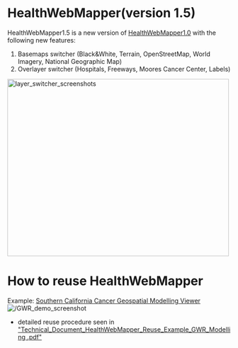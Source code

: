 # HealthWebMapper(version 1.5)

HealthWebMapper1.5 is a new version of [HealthWebMapper1.0](https://github.com/HDMA-SDSU/HealthWebMapper) with the following new features:

1. Basemaps switcher (Black&White, Terrain, OpenStreetMap, World Imagery, National Geographic Map)
2. Overlayer switcher (Hospitals, Freeways, Moores Cancer Center, Labels)

<img src="https://github.com/haihonghuang/HealthWebMapper2/blob/master/images/layer_switcher_screenshots.png" alt="layer_switcher_screenshots" height="400" width="500"/>


# How to reuse HealthWebMapper

Example: [Southern California Cancer Geospatial Modelling Viewer](https://github.com/HDMA-SDSU/HealthWebMapper1.5/tree/master/HealthWebMapper_reuse_GWR_modelling)
<img src="https://github.com/haihonghuang/HealthWebMapper2/blob/master/images/GWR_demo_screenshots.png" alt="/GWR_demo_screenshot"/>
* detailed reuse procedure seen in ["Technical_Document_HealthWebMapper_Reuse_Example_GWR_Modelling .pdf"](https://github.com/HDMA-SDSU/HealthWebMapper1.5/blob/master/HealthWebMapper_reuse_GWR_modelling/HDMA-Technical_Document_HealthWebMapper_Reuse_Example_GWR_Modelling%20.pdf)
